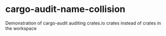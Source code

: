 # cargo-audit-name-collision
Demonstration of cargo-audit auditing crates.io crates instead of crates in the workspace

